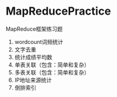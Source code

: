 # MapReducePractice
MapReduce框架练习题

1. wordcount词频统计
2. 文字去重
3. 统计成绩平均数
4. 单表关联（包含：简单和复杂）
5. 多表关联（包含：简单和复杂）
6. IP地址来源统计
7. 倒排索引

